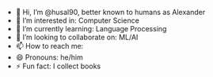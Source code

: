 - 👋 Hi, I’m @husal90, better known to humans as Alexander
- 👀 I’m interested in: Computer Science
- 🌱 I’m currently learning: Language Processing
- 💞️ I’m looking to collaborate on: ML/AI
- 📫 How to reach me:
- 😄 Pronouns: he/him
- ⚡ Fun fact: I collect books

<!---
husal90/husal90 is a ✨ special ✨ repository because its `README.md` (this file) appears on your GitHub profile.
You can click the Preview link to take a look at your changes.
--->
